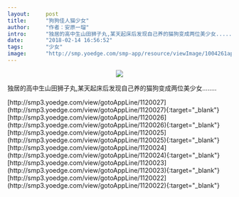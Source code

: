 ```yaml
---
layout:     post
title:      "狗狗佳人猫少女"
author:     "作者：安原一瑠"
intro:      "独居的高中生山田狮子丸,某天起床后发现自己养的猫狗变成两位美少女........"
date:       "2018-02-14 16:56:52"
tags:       "少女"
image:      "http://smp.yoedge.com/smp-app/resource/viewImage/1004261appline.png"
---
```

<div style="text-align: center">
<p><img src="http://smp.yoedge.com/smp-app/resource/viewImage/1004261appline.png"/></p>
</div>
<p class="post-meta">
<span>独居的高中生山田狮子丸,某天起床后发现自己养的猫狗变成两位美少女........</span>
</p>
[http://smp3.yoedge.com/view/gotoAppLine/1120027](http://smp3.yoedge.com/view/gotoAppLine/1120027){:target="_blank"}
[http://smp3.yoedge.com/view/gotoAppLine/1120026](http://smp3.yoedge.com/view/gotoAppLine/1120026){:target="_blank"}
[http://smp3.yoedge.com/view/gotoAppLine/1120025](http://smp3.yoedge.com/view/gotoAppLine/1120025){:target="_blank"}
[http://smp3.yoedge.com/view/gotoAppLine/1120024](http://smp3.yoedge.com/view/gotoAppLine/1120024){:target="_blank"}
[http://smp3.yoedge.com/view/gotoAppLine/1120023](http://smp3.yoedge.com/view/gotoAppLine/1120023){:target="_blank"}
[http://smp3.yoedge.com/view/gotoAppLine/1120022](http://smp3.yoedge.com/view/gotoAppLine/1120022){:target="_blank"}


